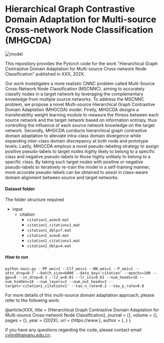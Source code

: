 # Hierarchical Graph Contrastive Domain Adaptation for Multi-source Cross-network Node Classification (MHGCDA)

![model](https://gitee.com/l18541900/picgo/raw/master/img/202403261027391.png)

This repository provides the Pytorch code for the work "Hierarchical Graph Contrastive Domain Adaptation for Multi-source Cross-network Node Classification" published in XXX, 202X.



Our work investigates a more realistic CNNC problem called Multi-Source Cross-Network Node Classification (MSCNNC), aiming to accurately classify nodes in a target network by leveraging the complementary knowledge from multiple source networks. To address the MSCNNC problem, we propose a novel Multi-source Hierarchical Graph Contrastive Domain Adaptation (MHGCDA) model. Firstly, MHGCDA designs a transferability weight learning module to measure the fitness between each source network and the target network based on information entropy, thus controlling the influence of each source network knowledge on the target network. Secondly, MHGCDA conducts hierarchical graph contrastive domain adaptation to alleviate intra-class domain divergence while expanding inter-class domain discrepancy at both node and prototype levels. Lastly, MHGCDA employs a novel pseudo-labeling strategy to assign positive pseudo-labels to target nodes highly likely to belong to a specific class and negative pseudo-labels to those highly unlikely to belong to a specific class. By taking such target nodes with positive or negative pseudo-labels to iteratively re-train the model in a self-training manner, more accurate pseudo-labels can be obtained to assist in class-aware domain alignment between source and target networks.



#### Dataset folder

The folder structure required

- input
  - citation
    - `citation1_acmv9.mat`
    - `citation1_citationv1.mat`
    - `citation1_dblpv7.mat`
    - `citation2_acmv8.mat`
    - `citation2_citationv1.mat`
    - `citation2_dblpv4.mat`

##### How to run

```shell
python main.py --PP_wei=1 --Clf_wei=1 --NN_wei=1 --P_wei=1 --attn_drop=0.7 --batch_size=6000 --data_key='citation' --epochs=100 --gpu=0 --in_drop=0.3 --l2_w=0.01 --lr_ini=0.01 --num_heads=16 --num_hidden=16 --num_layers=2 --num_out_heads=3 --target='citation1_citationv1' --tau_n_rate=0.2 --tau_p_rate=0.8
```

For more details of this multi-source domain adaptation approach, please refer to the following work:

@article{XXX,
title = {Hierarchical Graph Contrastive Domain Adaptation for Multi-source Cross-network Node Classification},
journal = {},
volume = {},
pages = {},
year = {202X},
url = {https://www.},
author = {..}
}

If you have any questions regarding the code, please contact email [cylin@hainanu.edu.cn](mailto:cylin@hainanu.edu.cn).
